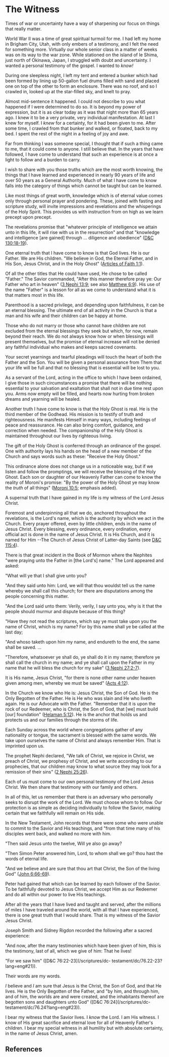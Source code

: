 # The Witness

Times of war or uncertainty have a way of sharpening our focus on things that
really matter.

World War II was a time of great spiritual turmoil for me. I had left my home
in Brigham City, Utah, with only embers of a testimony, and I felt the need
for something more. Virtually our whole senior class in a matter of weeks was
on its way to the war zone. While stationed on the island of Ie Shima, just
north of Okinawa, Japan, I struggled with doubt and uncertainty. I wanted a
personal testimony of the gospel. I wanted to _know!_

During one sleepless night, I left my tent and entered a bunker which had been
formed by lining up 50-gallon fuel drums filled with sand and placed one on
top of the other to form an enclosure. There was no roof, and so I crawled in,
looked up at the star-filled sky, and knelt to pray.

Almost mid-sentence it happened. I could not describe to you what happened if
I were determined to do so. It is beyond my power of expression, but it is as
clear today as it was that night more than 65 years ago. I knew it to be a
very private, very individual manifestation. At last I knew for myself. I
_knew_ for a certainty, for it had been given to me. After some time, I
crawled from that bunker and walked, or floated, back to my bed. I spent the
rest of the night in a feeling of joy and awe.

Far from thinking I was someone special, I thought that if such a thing came
to me, that it could come to anyone. I still believe that. In the years that
have followed, I have come to understand that such an experience is at once a
light to follow and a burden to carry.

I wish to share with you those truths which are the most worth knowing, the
things that I have learned and experienced in nearly 90 years of life and over
50 years as a General Authority. Much of what I have come to know falls into
the category of things which cannot be taught but can be learned.

Like most things of great worth, knowledge which is of eternal value comes
only through personal prayer and pondering. These, joined with fasting and
scripture study, will invite impressions and revelations and the whisperings
of the Holy Spirit. This provides us with instruction from on high as we learn
precept upon precept.

The revelations promise that "whatever principle of intelligence we attain
unto in this life, it will rise with us in the resurrection" and that
"knowledge and intelligence [are gained] through ... diligence and obedience"
([D&amp;C 130:18-19](/scriptures/dc-testament/dc/130.18-19?lang=eng#17)).

One eternal truth that I have come to know is that God lives. He is our
Father. We are His children. "We believe in God, the Eternal Father, and in
His Son, Jesus Christ, and in the Holy Ghost" ([Articles of Faith
1:1](/scriptures/pgp/a-of-f/1.1?lang=eng#0)).

Of all the other titles that He could have used, He chose to be called
"Father." The Savior commanded, "After this manner therefore pray ye: Our
Father who art in heaven" ([3 Nephi
13:9](/scriptures/bofm/3-ne/13.9?lang=eng#8); see also [Matthew
6:9](/scriptures/nt/matt/6.9?lang=eng#8)). His use of the name "Father" is a
lesson for all as we come to understand what it is that matters most in this
life.

Parenthood is a sacred privilege, and depending upon faithfulness, it can be
an eternal blessing. The ultimate end of all activity in the Church is that a
man and his wife and their children can be happy at home.

Those who do not marry or those who cannot have children are not excluded from
the eternal blessings they seek but which, for now, remain beyond their reach.
We do not always know how or when blessings will present themselves, but the
promise of eternal increase will not be denied any faithful individual who
makes and keeps sacred covenants.

Your secret yearnings and tearful pleadings will touch the heart of both the
Father and the Son. You will be given a personal assurance from Them that your
life will be full and that no blessing that is essential will be lost to you.

As a servant of the Lord, acting in the office to which I have been ordained,
I give those in such circumstances a promise that there will be nothing
essential to your salvation and exaltation that shall not in due time rest
upon you. Arms now empty will be filled, and hearts now hurting from broken
dreams and yearning will be healed.

Another truth I have come to know is that the Holy Ghost is real. He is the
third member of the Godhead. His mission is to testify of truth and
righteousness. He manifests Himself in many ways, including feelings of peace
and reassurance. He can also bring comfort, guidance, and correction when
needed. The companionship of the Holy Ghost is maintained throughout our lives
by righteous living.

The gift of the Holy Ghost is conferred through an ordinance of the gospel.
One with authority lays his hands on the head of a new member of the Church
and says words such as these: "Receive the Holy Ghost."

This ordinance alone does not change us in a noticeable way, but if we listen
and follow the promptings, we will receive the blessing of the Holy Ghost.
Each son or daughter of our Heavenly Father can come to know the reality of
Moroni's promise: "By the power of the Holy Ghost ye may know the _truth_ of
all things" ([Moroni 10:5](/scriptures/bofm/moro/10.5?lang=eng#4); emphasis
added).

A supernal truth that I have gained in my life is my witness of the Lord Jesus
Christ.

Foremost and underpinning all that we do, anchored throughout the revelations,
is the Lord's name, which is the authority by which we act in the Church.
Every prayer offered, even by little children, ends in the name of Jesus
Christ. Every blessing, every ordinance, every ordination, every official act
is done in the name of Jesus Christ. It is His Church, and it is named for Him
--The Church of Jesus Christ of Latter-day Saints (see [D&amp;C
115:4](/scriptures/dc-testament/dc/115.4?lang=eng#3)).

There is that great incident in the Book of Mormon where the Nephites "were
praying unto the Father in [the Lord's] name." The Lord appeared and asked:

"What will ye that I shall give unto you?

"And they said unto him: Lord, we will that thou wouldst tell us the name
whereby we shall call this church; for there are disputations among the people
concerning this matter.

"And the Lord said unto them: Verily, verily, I say unto you, why is it that
the people should murmur and dispute because of this thing?

"Have they not read the scriptures, which say ye must take upon you the name
of Christ, which is my name? For by this name shall ye be called at the last
day;

"And whoso taketh upon him my name, and endureth to the end, the same shall be
saved. ...

"Therefore, whatsoever ye shall do, ye shall do it in my name; therefore ye
shall call the church in my name; and ye shall call upon the Father in my name
that he will bless the church for my sake" ([3 Nephi
27:2-7](/scriptures/bofm/3-ne/27.2-7?lang=eng#1)).

It is His name, Jesus Christ, "for there is none other name under heaven given
among men, whereby we must be saved" ([Acts
4:12](/scriptures/nt/acts/4.12?lang=eng#11)).

In the Church we know who He is: Jesus Christ, the Son of God. He is the Only
Begotten of the Father. He is He who was slain and He who liveth again. He is
our Advocate with the Father. "Remember that it is upon the rock of our
Redeemer, who is Christ, the Son of God, that [we] must build [our]
foundation" ([Helaman 5:12](/scriptures/bofm/hel/5.12?lang=eng#11)). He is the
anchor that holds us and protects us and our families through the storms of
life.

Each Sunday across the world where congregations gather of any nationality or
tongue, the sacrament is blessed with the same words. We take upon ourselves
the name of Christ and always remember Him. That is imprinted upon us.

The prophet Nephi declared, "We talk of Christ, we rejoice in Christ, we
preach of Christ, we prophesy of Christ, and we write according to our
prophecies, that our children may know to what source they may look for a
remission of their sins" ([2 Nephi
25:26](/scriptures/bofm/2-ne/25.26?lang=eng#25)).

Each of us must come to our own personal testimony of the Lord Jesus Christ.
We then share that testimony with our family and others.

In all of this, let us remember that there is an adversary who personally
seeks to disrupt the work of the Lord. We must choose whom to follow. Our
protection is as simple as deciding individually to follow the Savior, making
certain that we faithfully will remain on His side.

In the New Testament, John records that there were some who were unable to
commit to the Savior and His teachings, and "from that time many of his
disciples went back, and walked no more with him.

"Then said Jesus unto the twelve, Will ye also go away?

"Then Simon Peter answered him, Lord, to whom shall we go? thou hast the words
of eternal life.

"And we believe and are sure that thou art that Christ, the Son of the living
God" ([John 6:66-69](/scriptures/nt/john/6.66-69?lang=eng#65)).

Peter had gained that which can be learned by each follower of the Savior. To
be faithfully devoted to Jesus Christ, we accept Him as our Redeemer and do
all within our power to live His teachings.

After all the years that I have lived and taught and served, after the
millions of miles I have traveled around the world, with all that I have
experienced, there is one great truth that I would share. That is my witness
of the Savior Jesus Christ.

Joseph Smith and Sidney Rigdon recorded the following after a sacred
experience:

"And now, after the many testimonies which have been given of him, this is the
testimony, last of all, which we give of him: That he lives!

"For we saw him" ([D&amp;C 76:22-23](/scriptures/dc-
testament/dc/76.22-23?lang=eng#21)).

Their words are my words.

_I_ believe and _I_ am sure that Jesus is the Christ, the Son of God, and that
He lives. He is the Only Begotten of the Father, and "by him, and through him,
and of him, the worlds are and were created, and the inhabitants thereof are
begotten sons and daughters unto God" ([D&amp;C 76:24](/scriptures/dc-
testament/dc/76.24?lang=eng#23)).

I bear my witness that the Savior lives. I _know_ the Lord. I am His witness.
I know of His great sacrifice and eternal love for all of Heavenly Father's
children. I bear my special witness in all humility but with absolute
certainty, in the name of Jesus Christ, amen.

## References


